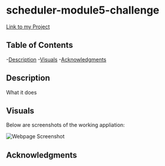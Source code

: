 # scheduler-module5-challenge
[Link to my Project](#someWebsite)

## Table of Contents
-[Description](#description)
-[Visuals](#visuals)
-[Acknowledgments](#acknowledgments)


## Description
What it does

## Visuals
Below are screenshots of the working appliation: 

![Webpage Screenshot](images/#)

## Acknowledgments

<!-- GIVEN I am using a daily planner to create a schedule
WHEN I open the planner
THEN the current day is displayed at the top of the calendar
WHEN I scroll down
THEN I am presented with time blocks for standard business hours
WHEN I view the time blocks for that day
THEN each time block is color-coded to indicate whether it is in the past, present, or future
WHEN I click into a time block
THEN I can enter an event
WHEN I click the save button for that time block
THEN the text for that event is saved in local storage
WHEN I refresh the page
THEN the saved events persist -->